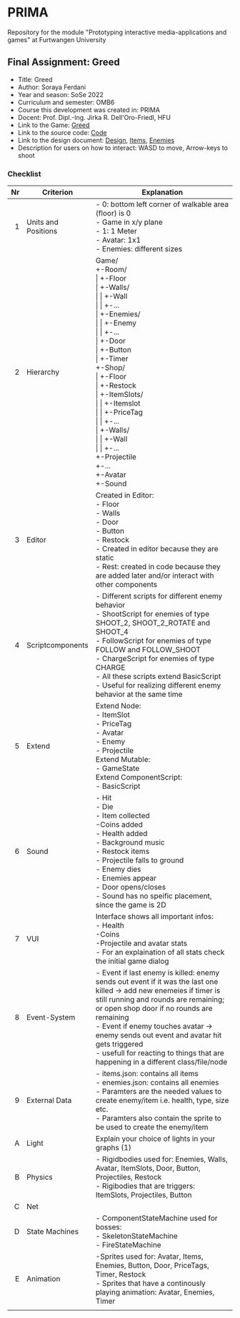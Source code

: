 # PRIMA

Repository for the module "Prototyping interactive media-applications and games" at Furtwangen University

## Final Assignment: Greed

- Title: Greed
- Author: Soraya Ferdani
- Year and season: SoSe 2022
- Curriculum and semester: OMB6
- Course this development was created in: PRIMA
- Docent: Prof. Dipl.-Ing. Jirka R. Dell'Oro-Friedl, HFU
- Link to the Game: [Greed](https://sorayafe.github.io/PRIMA/Greed/index.html)
- Link to the source code: [Code](https://github.com/SorayaFe/PRIMA/tree/main/Greed)
- Link to the design document: [Design](https://sorayafe.github.io/PRIMA/Greed/Assets/Docs/design.pdf), [Items](https://sorayafe.github.io/PRIMA/Greed/Assets/Docs/item-cheat-sheet.pdf), [Enemies](https://sorayafe.github.io/PRIMA/Greed/Assets/Docs/beastiary.pdf)
- Description for users on how to interact: WASD to move, Arrow-keys to shoot

### Checklist

|  Nr | Criterion           | Explanation                                                                                                                                                                                                                                                                                                                                                                                                                                                                                              |
| --: | ------------------- | -------------------------------------------------------------------------------------------------------------------------------------------------------------------------------------------------------------------------------------------------------------------------------------------------------------------------------------------------------------------------------------------------------------------------------------------------------------------------------------------------------- |
|   1 | Units and Positions | - 0: bottom left corner of walkable area (floor) is 0 <br> - Game in x/y plane <br> - 1: 1 Meter <br> - Avatar: 1x1 <br> - Enemies: different sizes                                                                                                                                                                                                                                                                                                                                                      |
|   2 | Hierarchy           | Game/<br>+-Room/<br>&#124; +-Floor<br>&#124; +-Walls/<br>&#124; &#124; +-Wall<br>&#124; &#124; +-...<br>&#124; +-Enemies/<br>&#124; &#124; +-Enemy<br>&#124; &#124; +-...<br>&#124; +-Door<br>&#124; +-Button<br>&#124; +-Timer<br>+-Shop/<br>&#124; +-Floor<br>&#124; +-Restock<br>&#124; +-ItemSlots/<br>&#124; &#124; +-Itemslot<br>&#124; &#124; +-PriceTag<br>&#124; &#124; +-...<br>&#124; +-Walls/<br>&#124; &#124; +-Wall<br>&#124; &#124; +-...<br>+-Projectile<br>+-...<br>+-Avatar<br>+-Sound |
|   3 | Editor              | Created in Editor: <br> - Floor <br> - Walls <br> - Door <br> - Button <br> - Restock <br> - Created in editor because they are static <br> - Rest: created in code because they are added later and/or interact with other components                                                                                                                                                                                                                                                                    |
|   4 | Scriptcomponents    | - Different scripts for different enemy behavior <br> - ShootScript for enemies of type SHOOT_2, SHOOT_2_ROTATE and SHOOT_4 <br> - FollowScript for enemies of type FOLLOW and FOLLOW_SHOOT <br> - ChargeScript for enemies of type CHARGE <br> - All these scripts extend BasicScript <br> - Useful for realizing different enemy behavior at the same time                                                                                                                                             |
|   5 | Extend              | Extend Node: <br> - ItemSlot <br> - PriceTag <br> - Avatar <br> - Enemy <br> - Projectile <br> Extend Mutable: <br> - GameState <br> Extend ComponentScript: <br> - BasicScript                                                                                                                                                                                                                                                                                                                          |
|   6 | Sound               | - Hit <br> - Die <br> - Item collected <br> -Coins added <br> - Health added <br> - Background music <br> - Restock items <br> - Projectile falls to ground <br> - Enemy dies <br> - Enemies appear <br> - Door opens/closes <br> - Sound has no speific placement, since the game is 2D                                                                                                                                                                                                                |
|   7 | VUI                 | Interface shows all important infos: <br> - Health <br> -Coins <br> -Projectile and avatar stats <br> - For an explaination of all stats check the initial game dialog                                                                                                                                                                                                                                                                                                                                   |
|   8 | Event-System        | - Event if last enemy is killed: enemy sends out event if it was the last one killed &rarr; add new enemeies if timer is still running and rounds are remaining; or open shop door if no rounds are remaining <br> - Event if enemy touches avatar &rarr; enemy sends out event and avatar hit gets triggered <br> - usefull for reacting to things that are happening in a different class/file/node                                                                                                    |
|   9 | External Data       | - items.json: contains all items <br> - enemies.json: contains all enemies <br> - Paramters are the needed values to create enemy/item i.e. health, type, size etc. <br> - Paramters also contain the sprite to be used to create the enemy/item                                                                                                                                                                                                                                                        |
|   A | Light               | Explain your choice of lights in your graphs (1)                                                                                                                                                                                                                                                                                                                                                                                                                                                         |
|   B | Physics             | - Rigidbodies used for: Enemies, Walls, Avatar, ItemSlots, Door, Button, Projectiles, Restock <br> - Rigibodies that are triggers: ItemSlots, Projectiles, Button                                                                                                                                                                                                                                                                                                                                        |
|   C | Net                 |                                                                                                                                                                                                                                                                                                                                                                                                                                                                                                          |
|   D | State Machines      | - ComponentStateMachine used for bosses: <br> - SkeletonStateMachine <br> - FireStateMachine                                                                                                                                                                                                                                                                                                                                                                                                             |
|   E | Animation           | -Sprites used for: Avatar, Items, Enemies, Button, Door, PriceTags, Timer, Restock <br> - Sprites that have a continously playing animation: Avatar, Enemies, Timer                                                                                                                                                                                                                                                                                                                                      |
|     |

